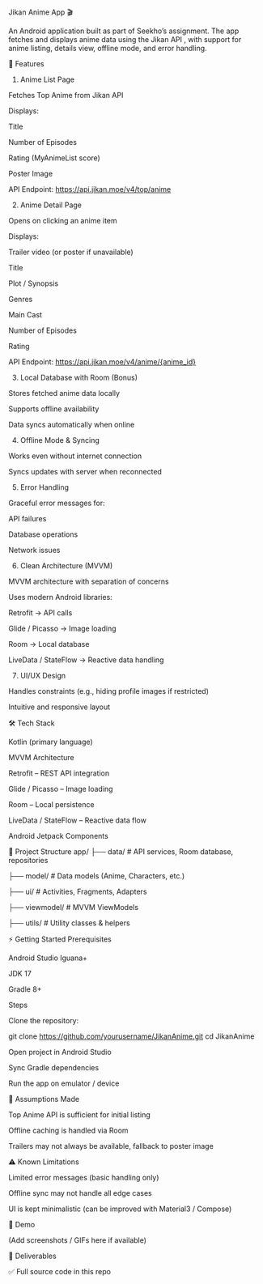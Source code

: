 Jikan Anime App 🎬

An Android application built as part of Seekho’s assignment.
The app fetches and displays anime data using the Jikan API
, with support for anime listing, details view, offline mode, and error handling.

🚀 Features
1. Anime List Page

Fetches Top Anime from Jikan API

Displays:

Title

Number of Episodes

Rating (MyAnimeList score)

Poster Image

API Endpoint: https://api.jikan.moe/v4/top/anime

2. Anime Detail Page

Opens on clicking an anime item

Displays:

Trailer video (or poster if unavailable)

Title

Plot / Synopsis

Genres

Main Cast

Number of Episodes

Rating

API Endpoint: https://api.jikan.moe/v4/anime/{anime_id}

3. Local Database with Room (Bonus)

Stores fetched anime data locally

Supports offline availability

Data syncs automatically when online

4. Offline Mode & Syncing

Works even without internet connection

Syncs updates with server when reconnected

5. Error Handling

Graceful error messages for:

API failures

Database operations

Network issues

6. Clean Architecture (MVVM)

MVVM architecture with separation of concerns

Uses modern Android libraries:

Retrofit → API calls

Glide / Picasso → Image loading

Room → Local database

LiveData / StateFlow → Reactive data handling

7. UI/UX Design

Handles constraints (e.g., hiding profile images if restricted)

Intuitive and responsive layout

🛠️ Tech Stack

Kotlin (primary language)

MVVM Architecture

Retrofit – REST API integration

Glide / Picasso – Image loading

Room – Local persistence

LiveData / StateFlow – Reactive data flow

Android Jetpack Components

📂 Project Structure
app/
 ├── data/          # API services, Room database, repositories
 
 ├── model/         # Data models (Anime, Characters, etc.)
 
 ├── ui/            # Activities, Fragments, Adapters
 
 ├── viewmodel/     # MVVM ViewModels
 
 ├── utils/         # Utility classes & helpers

⚡ Getting Started
Prerequisites

Android Studio Iguana+

JDK 17

Gradle 8+

Steps

Clone the repository:

git clone https://github.com/yourusername/JikanAnime.git
cd JikanAnime


Open project in Android Studio

Sync Gradle dependencies

Run the app on emulator / device

🤔 Assumptions Made

Top Anime API is sufficient for initial listing

Offline caching is handled via Room

Trailers may not always be available, fallback to poster image

⚠️ Known Limitations

Limited error messages (basic handling only)

Offline sync may not handle all edge cases

UI is kept minimalistic (can be improved with Material3 / Compose)

📱 Demo

(Add screenshots / GIFs here if available)

📌 Deliverables

✅ Full source code in this repo



